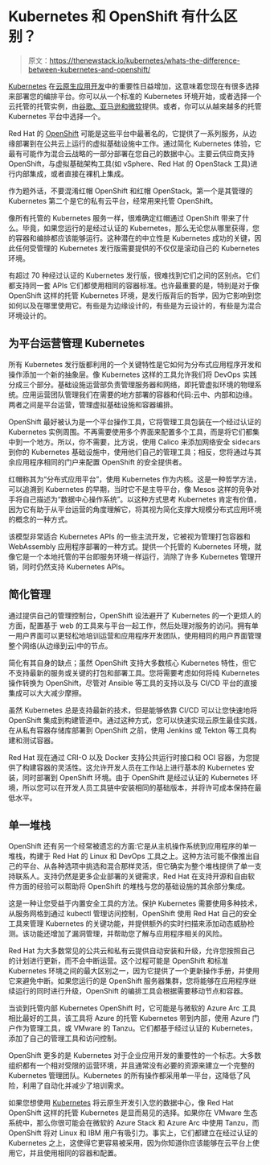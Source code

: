 # Kubernetes 和 OpenShift 有什么区别？

> 原文：<https://thenewstack.io/kubernetes/whats-the-difference-between-kubernetes-and-openshift/>

[Kubernetes](https://thenewstack.io/category/kubernetes/) 在[云原生应用开发](https://thenewstack.io/category/cloud-native/)中的重要性日益增加，这意味着您现在有很多选择来部署您的编排平台。你可以从一个标准的 Kubernetes 环境开始，或者选择一个云托管的托管实例，由[谷歌、亚马逊和微软](https://thenewstack.io/comparison-amazon-azure-and-googles-managed-kubernetes-services/)提供。或者，你可以从越来越多的托管 Kubernetes 平台中选择一个。

Red Hat 的 [OpenShift](https://www.openshift.com/try?utm_content=inline-mention) 可能是这些平台中最著名的，它提供了一系列服务，从边缘部署到在公共云上运行的虚拟基础设施中工作。通过简化 Kubernetes 体验，它最有可能作为混合云战略的一部分部署在您自己的数据中心。主要云供应商支持 OpenShift，与虚拟基础架构工具(如 vSphere、Red Hat 的 OpenStack 工具)进行内部集成，或者直接在裸机上集成。

作为题外话，不要混淆红帽 OpenShift 和红帽 OpenStack。第一个是其管理的 Kubernetes 第二个是它的私有云平台，经常用来托管 OpenShift。

像所有托管的 Kubernetes 服务一样，很难确定红帽通过 OpenShift 带来了什么。毕竟，如果您运行的是经过认证的 Kubernetes，那么无论您从哪里获得，您的容器和编排都应该能够运行。这种潜在的中立性是 Kubernetes 成功的关键，因此任何受管理的 Kubernetes 发行版需要提供的不仅仅是滚动自己的 Kubernetes 环境。

有超过 70 种经过认证的 Kubernetes 发行版，很难找到它们之间的区别点。它们都支持同一套 APIs 它们都使用相同的容器标准。也许最重要的是，特别是对于像 OpenShift 这样的托管 Kubernetes 环境，是发行版背后的哲学，因为它影响到您如何以及在哪里使用它。有些是为边缘设计的，有些是为云设计的，有些是为混合环境设计的。

## 为平台运营管理 Kubernetes

所有 Kubernetes 发行版都利用的一个关键特性是它如何为分布式应用程序开发和操作添加一个新的抽象层。像 Kubernetes 这样的工具允许我们将 DevOps 实践分成三个部分。基础设施运营部负责管理服务器和网络，即托管虚拟环境的物理系统。应用运营团队管理我们在需要的地方部署的容器和代码:云中、内部和边缘。两者之间是平台运营，管理虚拟基础设施和容器编排。

OpenShift 最好被认为是一个平台操作工具，它将管理工具包装在一个经过认证的 Kubernetes 实例周围。不再需要使用多个界面来配置多个工具，而是将它们都集中到一个地方。所以，你不需要，比方说，使用 Calico 来添加网络安全 sidecars 到你的 Kubernetes 基础设施中，使用他们自己的管理工具；相反，您将通过与其余应用程序相同的门户来配置 OpenShift 的安全提供者。

红帽称其为“分布式应用平台”，使用 Kubernetes 作为内核。这是一种哲学方法，可以追溯到 Kubernetes 的早期，当时它不是主导平台，像 Mesos 这样的竞争对手将自己描述为“数据中心操作系统”。以这种方式思考 Kubernetes 肯定有价值，因为它有助于从平台运营的角度理解它，将其视为简化支撑大规模分布式应用环境的概念的一种方式。

该模型非常适合 Kubernetes APIs 的一些主流开发，它被视为管理打包容器和 WebAssembly 应用程序部署的一种方式。提供一个托管的 Kubernetes 环境，就像它是一个本地托管的平台即服务环境一样运行，消除了许多 Kubernetes 管理开销，同时仍然支持 Kubernetes APIs。

## 简化管理

通过提供自己的管理控制台，OpenShift 设法避开了 Kubernetes 的一个更烦人的方面，配置基于 web 的工具来与平台一起工作，然后处理对服务的访问。拥有单一用户界面可以更轻松地培训运营和应用程序开发团队，使用相同的用户界面管理整个网络(从边缘到云)中的节点。

简化有其自身的缺点；虽然 OpenShift 支持大多数核心 Kubernetes 特性，但它不支持最新的服务或关键的打包和部署工具。您将需要考虑如何将纯 Kubernetes 操作转换为 OpenShift，尽管对 Ansible 等工具的支持以及与 CI/CD 平台的直接集成可以大大减少摩擦。

虽然 Kubernetes 总是支持最新的技术，但是能够依靠 CI/CD 可以让您快速地将 OpenShift 集成到构建管道中。通过这种方式，您可以快速实现云原生最佳实践，在从私有容器存储库部署到 OpenShift 之前，使用 Jenkins 或 Tekton 等工具构建和测试容器。

Red Hat 现在通过 CRI-O 以及 Docker 支持公共运行时接口和 OCI 容器，为您提供了构建容器的灵活性。这允许开发人员在工作站上进行基本的 Kubernetes 安装，同时部署到 OpenShift 环境。由于 OpenShift 是经过认证的 Kubernetes 环境，所以您可以在开发人员工具链中安装相同的基础版本，并将许可成本保持在最低水平。

## 单一堆栈

OpenShift 还有另一个经常被遗忘的方面:它是从主机操作系统到应用程序的单一堆栈，构建于 Red Hat 的 Linux 和 DevOps 工具之上。这种方法可能不像推出自己的平台、从各种选项中挑选和混合那样灵活，但它确实为整个堆栈提供了单一支持联系人。支持仍然是更多企业部署的关键需求，Red Hat 在支持开源和自由软件方面的经验可以帮助将 OpenShift 的堆栈与您的基础设施的其余部分集成。

这是一种让您受益于内置安全工具的方法。保护 Kubernetes 需要使用多种技术，从服务网格到通过 kubectl 管理访问控制，OpenShift 使用 Red Hat 自己的安全工具来管理 Kubernetes 的关键功能，并提供额外的实时扫描来添加动态威胁检测。该功能还增加了漏洞管理，并帮助您了解与应用程序相关的风险。

Red Hat 为大多数常见的公共云和私有云提供自动安装和升级，允许您按照自己的计划进行更新，而不会中断运营。这个过程可能是 OpenShift 和标准 Kubernetes 环境之间的最大区别之一，因为它提供了一个更新操作手册，并使用它来避免中断。如果您运行的是 OpenShift 服务器集群，您将能够在应用程序继续运行的同时进行升级，OpenShift 的编排工具会根据需要移动节点和容器。

当谈到托管内部 Kubernetes OpenShift 时，它可能是与微软的 Azure Arc 工具相比最好的工具，该工具将 Azure 的托管 Kubernetes 带到内部，使用 Azure 门户作为管理工具，或 VMware 的 Tanzu。它们都基于经过认证的 Kubernetes，添加了自己的管理工具和访问控制。

OpenShift 更多的是 Kubernetes 对于企业应用开发的重要性的一个标志。大多数组织都有一个相对受限的运营环境，并且通常没有必要的资源来建立一个完整的 Kubernetes 管理团队。Kubernetes 的所有操作都采用单一平台，这降低了风险，利用了自动化并减少了培训需求。

如果您想使用 [Kubernetes](https://thenewstack.io/kubernetes-in-the-house-enterprise-options-for-k8s-on-prem/) 将云原生开发引入您的数据中心，像 Red Hat OpenShift 这样的托管 Kubernetes 是显而易见的选择。如果你在 VMware 生态系统中，那么你很可能会在微软的 Azure Stack 和 Azure Arc 中使用 Tanzu，而 OpenShift 将对 Linux 和 IBM 用户有吸引力。事实上，它们都建立在经过认证的 Kubernetes 之上，这使得它更容易被采用，因为你知道你应该能够在云平台上使用它，并且使用相同的容器和配置。

<svg xmlns:xlink="http://www.w3.org/1999/xlink" viewBox="0 0 68 31" version="1.1"><title>Group</title> <desc>Created with Sketch.</desc></svg>